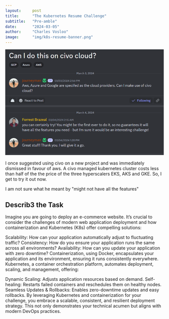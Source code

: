 ```yaml
---
layout:     post
title:      "The Kubernetes Resume Challenge"
subtitle:   "Pre-amble"
date:       "2024-03-05"
author:     "Charles Vosloo"
image:      "img/k8s-resume-banner.png"
---
```

![screenshot](/img/discord-chat.png)


I once suggested using civo on a new project and was immediately dismissed in favour of aws. A civo managed kubernetes cluster costs less than half of the the price of the three hyperscalers EKS, AKS and GKE. So, I get to try it out now. 

I am not sure what he meant by "might not have all the features"


<!-- ## Screenshots

![screenshot](/img/fullscreenshot.png)

**Post**
![screenshot](/img/post.png)

**Search**
![screenshot](/img/sitesearch.png)

**Disqus**
![screenshot](/img/disqus.png)
-->

## Describ3 the Task

Imagine you are going to deploy an e-commerce website. It’s crucial to consider the challenges of modern web application deployment and how containerization and Kubernetes (K8s) offer compelling solutions:

Scalability: How can your application automatically adjust to fluctuating traffic?
Consistency: How do you ensure your application runs the same across all environments?
Availability: How can you update your application with zero downtime?
Containerization, using Docker, encapsulates your application and its environment, ensuring it runs consistently everywhere. Kubernetes, a container orchestration platform, automates deployment, scaling, and management, offering:

Dynamic Scaling: Adjusts application resources based on demand.
Self-healing: Restarts failed containers and reschedules them on healthy nodes.
Seamless Updates & Rollbacks: Enables zero-downtime updates and easy rollbacks.
By leveraging Kubernetes and containerization for your challenge, you embrace a scalable, consistent, and resilient deployment strategy. This not only demonstrates your technical acumen but aligns with modern DevOps practices.